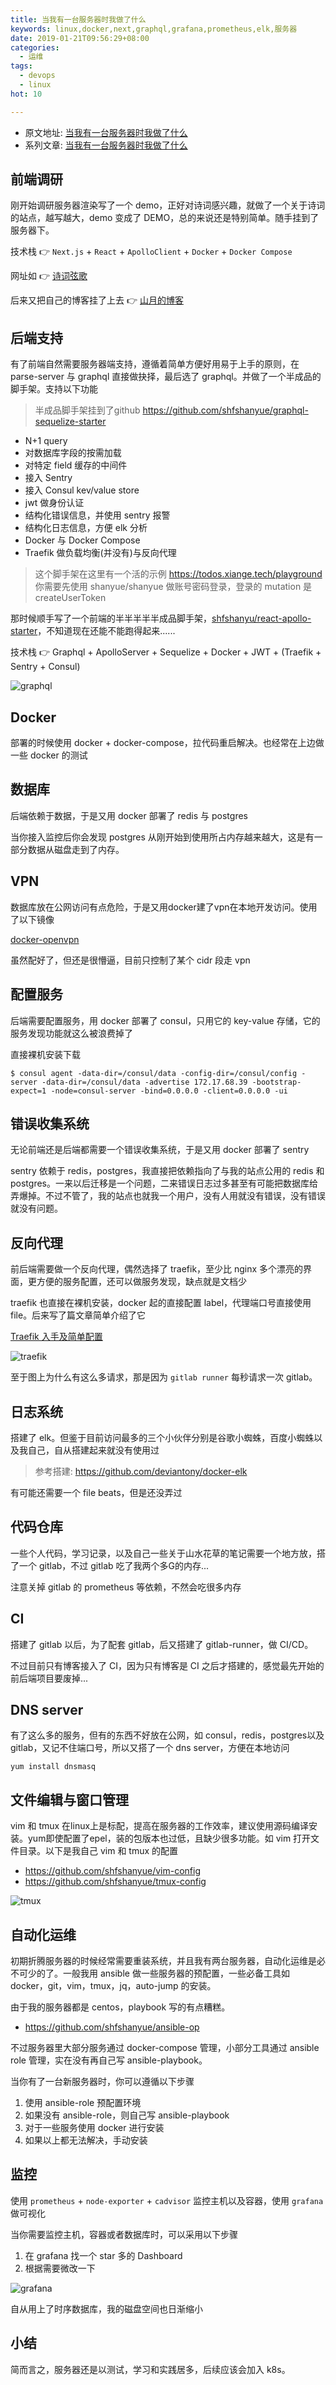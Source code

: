 ```yaml
---
title: 当我有一台服务器时我做了什么
keywords: linux,docker,next,graphql,grafana,prometheus,elk,服务器
date: 2019-01-21T09:56:29+08:00
categories:
  - 运维
tags:
  - devops
  - linux
hot: 10

---
```


+ 原文地址: [当我有一台服务器时我做了什么](https://shanyue.tech/op/when-server/)
+ 系列文章: [当我有一台服务器时我做了什么](https://shanyue.tech/op)

## 前端调研

刚开始调研服务器渲染写了一个 demo，正好对诗词感兴趣，就做了一个关于诗词的站点，越写越大，demo 变成了 DEMO，总的来说还是特别简单。随手挂到了服务器下。

<!--more-->

技术栈 👉 `Next.js` + `React` + `ApolloClient` + `Docker` + `Docker Compose`

网址如 👉 [诗词弦歌](https://shici.xiange.tech)

后来又把自己的博客挂了上去 👉 [山月的博客](https://shanyue.tech)

## 后端支持

有了前端自然需要服务器端支持，遵循着简单方便好用易于上手的原则，在 parse-server 与 graphql 直接做抉择，最后选了 graphql。并做了一个半成品的脚手架。支持以下功能

> 半成品脚手架挂到了github https://github.com/shfshanyue/graphql-sequelize-starter

+ N+1 query
+ 对数据库字段的按需加载
+ 对特定 field 缓存的中间件
+ 接入 Sentry
+ 接入 Consul kev/value store
+ jwt 做身份认证
+ 结构化错误信息，并使用 sentry 报警
+ 结构化日志信息，方便 elk 分析
+ Docker 与 Docker Compose
+ Traefik 做负载均衡(并没有)与反向代理

> 这个脚手架在这里有一个活的示例 https://todos.xiange.tech/playground
> 你需要先使用 shanyue/shanyue 做账号密码登录，登录的 mutation 是 createUserToken

那时候顺手写了一个前端的半半半半半成品脚手架，[shfshanyu/react-apollo-starter](https://github.com/shfshanyue/react-apollo-starter)，不知道现在还能不能跑得起来......

技术栈 👉 Graphql + ApolloServer + Sequelize + Docker + JWT + (Traefik + Sentry + Consul)

![graphql](https://raw.githubusercontent.com/shfshanyue/blog/master/post/server-todo/graphql.jpg)

## Docker

部署的时候使用 docker + docker-compose，拉代码重启解决。也经常在上边做一些 docker 的测试

## 数据库

后端依赖于数据，于是又用 docker 部署了 redis 与 postgres

当你接入监控后你会发现 postgres 从刚开始到使用所占内存越来越大，这是有一部分数据从磁盘走到了内存。

## VPN

数据库放在公网访问有点危险，于是又用docker建了vpn在本地开发访问。使用了以下镜像

[docker-openvpn](https://github.com/kylemanna/docker-openvpn)

虽然配好了，但还是很懵逼，目前只控制了某个 cidr 段走 vpn

## 配置服务

后端需要配置服务，用 docker 部署了 consul，只用它的 key-value 存储，它的服务发现功能就这么被浪费掉了

直接裸机安装下载

``` shell
$ consul agent -data-dir=/consul/data -config-dir=/consul/config -server -data-dir=/consul/data -advertise 172.17.68.39 -bootstrap-expect=1 -node=consul-server -bind=0.0.0.0 -client=0.0.0.0 -ui
```

## 错误收集系统

无论前端还是后端都需要一个错误收集系统，于是又用 docker 部署了 sentry

sentry 依赖于 redis，postgres，我直接把依赖指向了与我的站点公用的 redis 和 postgres。一来以后迁移是一个问题，二来错误日志过多甚至有可能把数据库给弄爆掉。不过不管了，我的站点也就我一个用户，没有人用就没有错误，没有错误就没有问题。

## 反向代理

前后端需要做一个反向代理，偶然选择了 traefik，至少比 nginx 多个漂亮的界面，更方便的服务配置，还可以做服务发现，缺点就是文档少

traefik 也直接在裸机安装，docker 起的直接配置 label，代理端口号直接使用 file。后来写了篇文章简单介绍了它

[Traefik 入手及简单配置](https://github.com/shfshanyue/blog/blob/master/Articles/Traefik/Readme.md)

![traefik](https://raw.githubusercontent.com/shfshanyue/blog/master/post/server-todo/traefik.jpg)

至于图上为什么有这么多请求，那是因为 `gitlab runner` 每秒请求一次 gitlab。

## 日志系统

搭建了 elk。但鉴于目前访问最多的三个小伙伴分别是谷歌小蜘蛛，百度小蜘蛛以及我自己，自从搭建起来就没有使用过

> 参考搭建: https://github.com/deviantony/docker-elk

有可能还需要一个 file beats，但是还没弄过

## 代码仓库

一些个人代码，学习记录，以及自己一些关于山水花草的笔记需要一个地方放，搭了一个 gitlab，不过 gitlab 吃了我两个多G的内存...

注意关掉 gitlab 的 prometheus 等依赖，不然会吃很多内存

## CI

搭建了 gitlab 以后，为了配套 gitlab，后又搭建了 gitlab-runner，做 CI/CD。

不过目前只有博客接入了 CI，因为只有博客是 CI 之后才搭建的，感觉最先开始的前后端项目要废掉...

## DNS server

有了这么多的服务，但有的东西不好放在公网，如 consul，redis，postgres以及gitlab，又记不住端口号，所以又搭了一个 dns server，方便在本地访问

```shell
yum install dnsmasq
```

## 文件编辑与窗口管理

vim 和 tmux 在linux上是标配，提高在服务器的工作效率，建议使用源码编译安装。yum即使配置了epel，装的包版本也过低，且缺少很多功能。如 vim 打开文件目录。以下是我自己 vim 和 tmux 的配置

+ https://github.com/shfshanyue/vim-config
+ https://github.com/shfshanyue/tmux-config

![tmux](https://cloud.githubusercontent.com/assets/553208/9890797/8dffe542-5c02-11e5-9c06-a25b452e6fcc.gif)

## 自动化运维

初期折腾服务器的时候经常需要重装系统，并且我有两台服务器，自动化运维是必不可少的了。一般我用 ansible 做一些服务器的预配置，一些必备工具如 docker，git，vim，tmux，jq，auto-jump 的安装。

由于我的服务器都是 centos，playbook 写的有点糟糕。

+ https://github.com/shfshanyue/ansible-op

不过服务器里大部分服务通过 docker-compose 管理，小部分工具通过 ansible role 管理，实在没有再自己写 ansible-playbook。

当你有了一台新服务器时，你可以遵循以下步骤

1. 使用 ansible-role 预配置环境
1. 如果没有 ansible-role，则自己写 ansible-playbook
1. 对于一些服务使用 docker 进行安装
1. 如果以上都无法解决，手动安装

## 监控

使用 `prometheus` + `node-exporter` + `cadvisor` 监控主机以及容器，使用 `grafana` 做可视化

当你需要监控主机，容器或者数据库时，可以采用以下步骤

1. 在 grafana 找一个 star 多的 Dashboard
2. 根据需要微改一下

![grafana](./assets/grafana.jpg)

自从用上了时序数据库，我的磁盘空间也日渐缩小

## 小结

简而言之，服务器还是以测试，学习和实践居多，后续应该会加入 k8s。
